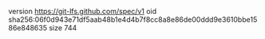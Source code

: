 version https://git-lfs.github.com/spec/v1
oid sha256:06f0d943e71df5aab48b1e4d4b7f8cc8a8e86de00ddd9e3610bbe1586e848635
size 744
